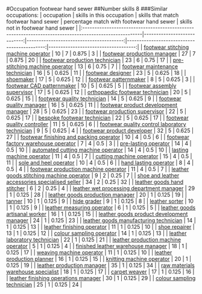 #Occupation footwear hand sewer
##Number skills 8
###Similar occupations:
| occupation                                                                                            |   skills in this occupation |   skills that match footwear hand sewer |   percentage match with footwear hand sewer |   skills not in footwear hand sewer |
|:------------------------------------------------------------------------------------------------------|----------------------------:|----------------------------------------:|--------------------------------------------:|------------------------------------:|
| [footwear stitching machine operator](footwear_stitching_machine_operator.md)                         |                          10 |                                       7 |                                       0.875 |                                   3 |
| [footwear production manager](footwear_production_manager.md)                                         |                          27 |                                       7 |                                       0.875 |                                  20 |
| [footwear production technician](footwear_production_technician.md)                                   |                          23 |                                       6 |                                       0.75  |                                  17 |
| [pre-stitching machine operator](pre-stitching_machine_operator.md)                                   |                          13 |                                       6 |                                       0.75  |                                   7 |
| [footwear maintenance technician](footwear_maintenance_technician.md)                                 |                          16 |                                       5 |                                       0.625 |                                  11 |
| [footwear designer](footwear_designer.md)                                                             |                          23 |                                       5 |                                       0.625 |                                  18 |
| [shoemaker](shoemaker.md)                                                                             |                          17 |                                       5 |                                       0.625 |                                  12 |
| [footwear patternmaker](footwear_patternmaker.md)                                                     |                           8 |                                       5 |                                       0.625 |                                   3 |
| [footwear CAD patternmaker](footwear_CAD_patternmaker.md)                                             |                          10 |                                       5 |                                       0.625 |                                   5 |
| [footwear assembly supervisor](footwear_assembly_supervisor.md)                                       |                          17 |                                       5 |                                       0.625 |                                  12 |
| [orthopaedic footwear technician](orthopaedic_footwear_technician.md)                                 |                          20 |                                       5 |                                       0.625 |                                  15 |
| [footwear quality technician](footwear_quality_technician.md)                                         |                          14 |                                       5 |                                       0.625 |                                   9 |
| [footwear quality manager](footwear_quality_manager.md)                                               |                          16 |                                       5 |                                       0.625 |                                  11 |
| [footwear product development manager](footwear_product_development_manager.md)                       |                          28 |                                       5 |                                       0.625 |                                  23 |
| [footwear production supervisor](footwear_production_supervisor.md)                                   |                          22 |                                       5 |                                       0.625 |                                  17 |
| [bespoke footwear technician](bespoke_footwear_technician.md)                                         |                          22 |                                       5 |                                       0.625 |                                  17 |
| [footwear quality controller](footwear_quality_controller.md)                                         |                          11 |                                       5 |                                       0.625 |                                   6 |
| [footwear quality control laboratory technician](footwear_quality_control_laboratory_technician.md)   |                           9 |                                       5 |                                       0.625 |                                   4 |
| [footwear product developer](footwear_product_developer.md)                                           |                          32 |                                       5 |                                       0.625 |                                  27 |
| [footwear finishing and packing operator](footwear_finishing_and_packing_operator.md)                 |                          10 |                                       4 |                                       0.5   |                                   6 |
| [footwear factory warehouse operator](footwear_factory_warehouse_operator.md)                         |                           7 |                                       4 |                                       0.5   |                                   3 |
| [pre-lasting operator](pre-lasting_operator.md)                                                       |                          14 |                                       4 |                                       0.5   |                                  10 |
| [automated cutting machine operator](automated_cutting_machine_operator.md)                           |                          14 |                                       4 |                                       0.5   |                                  10 |
| [lasting machine operator](lasting_machine_operator.md)                                               |                          11 |                                       4 |                                       0.5   |                                   7 |
| [cutting machine operator](cutting_machine_operator.md)                                               |                          15 |                                       4 |                                       0.5   |                                  11 |
| [sole and heel operator](sole_and_heel_operator.md)                                                   |                          10 |                                       4 |                                       0.5   |                                   6 |
| [hand lasting operator](hand_lasting_operator.md)                                                     |                           8 |                                       4 |                                       0.5   |                                   4 |
| [footwear production machine operator](footwear_production_machine_operator.md)                       |                          11 |                                       4 |                                       0.5   |                                   7 |
| [leather goods stitching machine operator](leather_goods_stitching_machine_operator.md)               |                           9 |                                       2 |                                       0.25  |                                   7 |
| [shoe and leather accessories specialised seller](shoe_and_leather_accessories_specialised_seller.md) |                          34 |                                       2 |                                       0.25  |                                  32 |
| [leather goods hand stitcher](leather_goods_hand_stitcher.md)                                         |                           6 |                                       2 |                                       0.25  |                                   4 |
| [leather wet processing department manager](leather_wet_processing_department_manager.md)             |                          29 |                                       1 |                                       0.125 |                                  28 |
| [leather goods production manager](leather_goods_production_manager.md)                               |                          20 |                                       1 |                                       0.125 |                                  19 |
| [tanner](tanner.md)                                                                                   |                          10 |                                       1 |                                       0.125 |                                   9 |
| [hide grader](hide_grader.md)                                                                         |                           9 |                                       1 |                                       0.125 |                                   8 |
| [leather sorter](leather_sorter.md)                                                                   |                          10 |                                       1 |                                       0.125 |                                   9 |
| [leather measuring operator](leather_measuring_operator.md)                                           |                           6 |                                       1 |                                       0.125 |                                   5 |
| [leather goods artisanal worker](leather_goods_artisanal_worker.md)                                   |                          16 |                                       1 |                                       0.125 |                                  15 |
| [leather goods product development manager](leather_goods_product_development_manager.md)             |                          24 |                                       1 |                                       0.125 |                                  23 |
| [leather goods manufacturing technician](leather_goods_manufacturing_technician.md)                   |                          14 |                                       1 |                                       0.125 |                                  13 |
| [leather finishing operator](leather_finishing_operator.md)                                           |                          11 |                                       1 |                                       0.125 |                                  10 |
| [shoe repairer](shoe_repairer.md)                                                                     |                          13 |                                       1 |                                       0.125 |                                  12 |
| [colour sampling operator](colour_sampling_operator.md)                                               |                          14 |                                       1 |                                       0.125 |                                  13 |
| [leather laboratory technician](leather_laboratory_technician.md)                                     |                          22 |                                       1 |                                       0.125 |                                  21 |
| [leather production machine operator](leather_production_machine_operator.md)                         |                           5 |                                       1 |                                       0.125 |                                   4 |
| [finished leather warehouse manager](finished_leather_warehouse_manager.md)                           |                          18 |                                       1 |                                       0.125 |                                  17 |
| [weaving machine operator](weaving_machine_operator.md)                                               |                          11 |                                       1 |                                       0.125 |                                  10 |
| [leather production planner](leather_production_planner.md)                                           |                          16 |                                       1 |                                       0.125 |                                  15 |
| [knitting machine operator](knitting_machine_operator.md)                                             |                          20 |                                       1 |                                       0.125 |                                  19 |
| [leather production manager](leather_production_manager.md)                                           |                          35 |                                       1 |                                       0.125 |                                  34 |
| [raw materials warehouse specialist](raw_materials_warehouse_specialist.md)                           |                          18 |                                       1 |                                       0.125 |                                  17 |
| [carpet weaver](carpet_weaver.md)                                                                     |                          17 |                                       1 |                                       0.125 |                                  16 |
| [leather finishing operations manager](leather_finishing_operations_manager.md)                       |                          30 |                                       1 |                                       0.125 |                                  29 |
| [colour sampling technician](colour_sampling_technician.md)                                           |                          25 |                                       1 |                                       0.125 |                                  24 |
